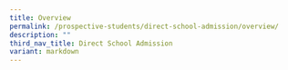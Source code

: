 ```yaml
---
title: Overview
permalink: /prospective-students/direct-school-admission/overview/
description: ""
third_nav_title: Direct School Admission
variant: markdown
---
```

